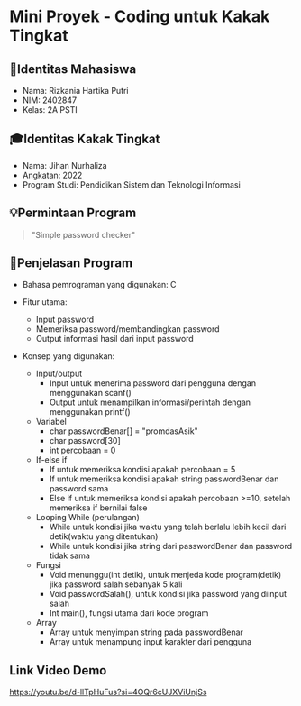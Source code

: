 # Mini Proyek - Coding untuk Kakak Tingkat

## 👤Identitas Mahasiswa
- Nama: Rizkania Hartika Putri
- NIM: 2402847
- Kelas: 2A PSTI

## 🎓Identitas Kakak Tingkat
- Nama: Jihan Nurhaliza
- Angkatan: 2022
- Program Studi: Pendidikan Sistem dan Teknologi Informasi

## 💡Permintaan Program
> "Simple password checker"

## 🧠Penjelasan Program
 - Bahasa pemrograman yang digunakan: C
 - Fitur utama:
   - Input password
   - Memeriksa password/membandingkan password
   - Output informasi hasil dari input password

- Konsep yang digunakan:
  - Input/output
    - Input untuk menerima password dari pengguna dengan menggunakan scanf()
    - Output untuk menampilkan informasi/perintah dengan menggunakan printf()
  - Variabel
    - char passwordBenar[] = "promdasAsik"
    - char password[30]
    - int percobaan = 0
  - If-else if
    - If untuk memeriksa kondisi apakah percobaan = 5
    - If untuk memeriksa kondisi apakah string passwordBenar dan password sama
    - Else if untuk memeriksa kondisi apakah percobaan >=10, setelah memeriksa if bernilai false
  - Looping While (perulangan)
    - While untuk kondisi jika waktu yang telah berlalu lebih kecil dari detik(waktu yang ditentukan)
    - While untuk kondisi jika string dari passwordBenar dan password tidak sama
  - Fungsi
    - Void menunggu(int detik), untuk menjeda kode program(detik) jika password salah sebanyak 5 kali
    - Void passwordSalah(), untuk kondisi jika password yang diinput salah
    - Int main(), fungsi utama dari kode program
  - Array
    - Array untuk menyimpan string pada passwordBenar
    - Array untuk menampung input karakter dari pengguna
     
## Link Video Demo
https://youtu.be/d-llTpHuFus?si=4OQr6cUJXViUnjSs

